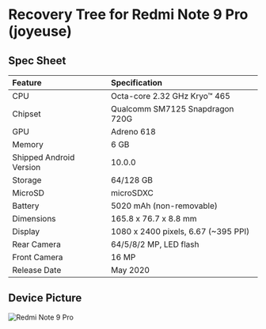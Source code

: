 # Recovery Tree for Redmi Note 9 Pro (joyeuse)

## Spec Sheet

| Feature                 | Specification                     |
| :---------------------- | :-------------------------------- |
| CPU                     | Octa-core 2.32 GHz Kryo™ 465      |
| Chipset                 | Qualcomm SM7125 Snapdragon 720G   |
| GPU                     | Adreno 618                        |
| Memory                  | 6 GB                              |
| Shipped Android Version | 10.0.0                            |
| Storage                 | 64/128 GB                         |
| MicroSD                 | microSDXC                         |
| Battery                 | 5020 mAh (non-removable)          |
| Dimensions              | 165.8 x 76.7 x 8.8 mm             |
| Display                 | 1080 x 2400 pixels, 6.67 (~395 PPI) |
| Rear Camera             | 64/5/8/2 MP, LED flash            |
| Front Camera            | 16 MP                             |
| Release Date            | May 2020                          |

## Device Picture

![Redmi Note 9 Pro](https://fdn2.gsmarena.com/vv/pics/xiaomi/xiaomi-redmi-note-9-pro-global-0.jpg "Redmi Note 9 Pro")
